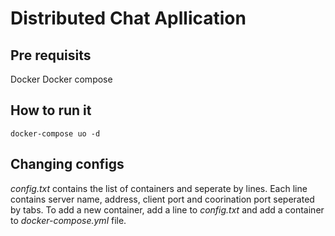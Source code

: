 # Distributed Chat Apllication

## Pre requisits
Docker
Docker compose

## How to run it
```docker-compose uo -d```

## Changing configs
*config.txt* contains the list of containers and seperate by lines. Each line contains server name, address, client port and coorination port seperated by tabs.
To add a new container, add a line to *config.txt* and add a container to *docker-compose.yml* file.
